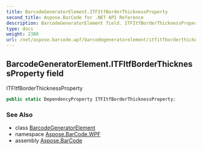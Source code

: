 ```yaml
---
title: BarcodeGeneratorElement.ITFItfBorderThicknessProperty
second_title: Aspose.BarCode for .NET API Reference
description: BarcodeGeneratorElement field. ITFItfBorderThicknessProperty
type: docs
weight: 2380
url: /net/aspose.barcode.wpf/barcodegeneratorelement/itfitfborderthicknessproperty/
---
```

## BarcodeGeneratorElement.ITFItfBorderThicknessProperty field

ITFItfBorderThicknessProperty

```csharp
public static DependencyProperty ITFItfBorderThicknessProperty;
```

### See Also

* class [BarcodeGeneratorElement](../)
* namespace [Aspose.BarCode.WPF](../../barcodegeneratorelement/)
* assembly [Aspose.BarCode](../../../)


